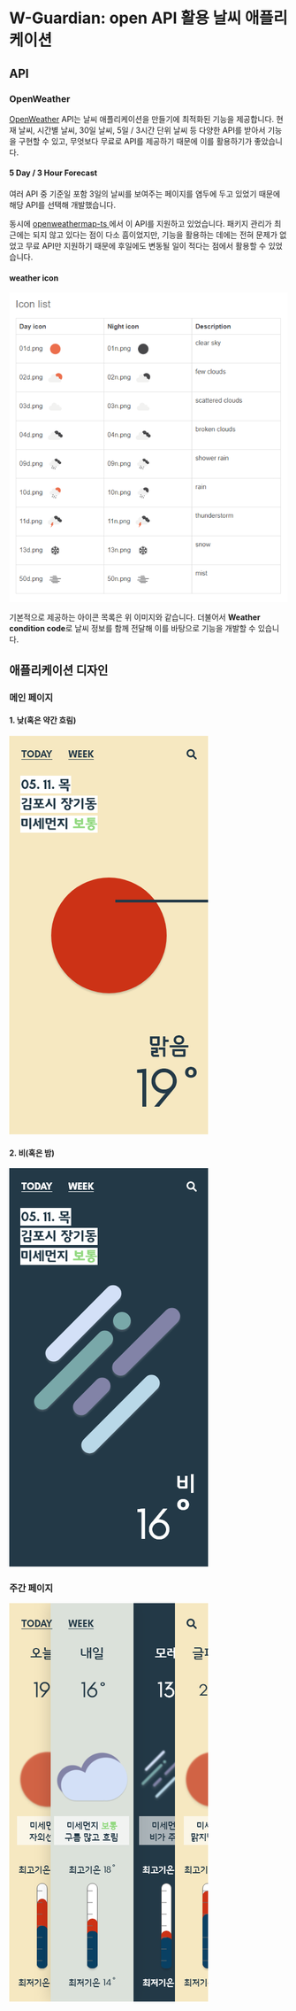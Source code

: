 # W-Guardian: open API 활용 날씨 애플리케이션

## API

### OpenWeather

[OpenWeather](https://openweathermap.org/api) API는 날씨 애플리케이션을 만들기에 최적화된 기능을 제공합니다. 현재 날씨, 시간별 날씨, 30일 날씨, 5일 / 3시간 단위 날씨 등 다양한 API를 받아서 기능을 구현할 수 있고, 무엇보다 무료로 API를 제공하기 때문에 이를 활용하기가 좋았습니다.

#### 5 Day / 3 Hour Forecast

여러 API 중 기준일 포함 3일의 날씨를 보여주는 페이지를 염두에 두고 있었기 때문에 해당 API를 선택해 개발했습니다.

동시에 [openweathermap-ts
](https://www.npmjs.com/package/openweathermap-ts)에서 이 API를 지원하고 있었습니다. 패키지 관리가 최근에는 되지 않고 있다는 점이 다소 흠이었지만, 기능을 활용하는 데에는 전혀 문제가 없었고 무료 API만 지원하기 때문에 후일에도 변동될 일이 적다는 점에서 활용할 수 있었습니다.

#### weather icon

![날씨 아이콘](public/readme/image.png)

기본적으로 제공하는 아이콘 목록은 위 이미지와 같습니다. 더불어서 **Weather condition code**로 날씨 정보를 함께 전달해 이를 바탕으로 기능을 개발할 수 있습니다.

## 애플리케이션 디자인

### 메인 페이지

#### 1. 낮(혹은 약간 흐림)

![낮](public/readme/day.png)

#### 2. 비(혹은 밤)

![비(혹은 밤)](public/readme/rain.png)

### 주간 페이지

![주간](public/readme/week.png)